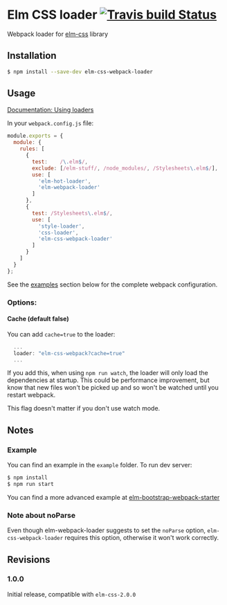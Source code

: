 # Elm CSS loader [![Travis build Status](https://travis-ci.org/tcoopman/elm-css-webpack-loader.svg?branch=upgrade)](http://travis-ci.org/tcoopman/elm-css-webpack-loader)

Webpack loader for [elm-css](https://github.com/rtfeldman/elm-css) library

## Installation

```sh
$ npm install --save-dev elm-css-webpack-loader
```

## Usage

[Documentation: Using loaders](http://webpack.github.io/docs/using-loaders.html)

In your `webpack.config.js` file:

```js
module.exports = {
  module: {
    rules: [
      {
        test:    /\.elm$/,
        exclude: [/elm-stuff/, /node_modules/, /Stylesheets\.elm$/],
        use: [
          'elm-hot-loader',
          'elm-webpack-loader'
        ] 
      },
      {
        test: /Stylesheets\.elm$/,
        use: [
          'style-loader',
          'css-loader',
          'elm-css-webpack-loader'
        ]
      }
    ]
  }
};
```
See the [examples](#example) section below for the complete webpack configuration.

### Options:

#### Cache (default false)

You can add `cache=true` to the loader:

```js
  ...
  loader: "elm-css-webpack?cache=true"
  ...
```

If you add this, when using `npm run watch`, the loader will only load the
dependencies at startup. This could be performance improvement, but know that
new files won't be picked up and so won't be watched until you restart webpack.

This flag doesn't matter if you don't use watch mode.

## Notes

### Example

You can find an example in the `example` folder.
To run dev server:

```sh
$ npm install
$ npm run start
```

You can find a more advanced example at 
[elm-bootstrap-webpack-starter](https://github.com/jiwhiz/elm-bootstrap-webpack-starter)


### Note about noParse

Even though elm-webpack-loader suggests to set the `noParse` option,
`elm-css-webpack-loader` requires this option, otherwise it won't work correctly.

## Revisions

### 1.0.0

Initial release, compatible with `elm-css-2.0.0`

